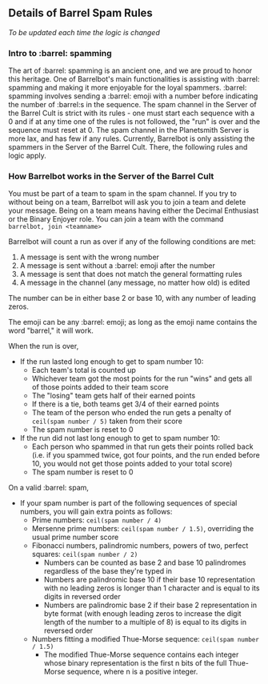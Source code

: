 ## Details of Barrel Spam Rules

*To be updated each time the logic is changed*

### Intro to :barrel: spamming

The art of :barrel: spamming is an ancient one, and we are proud to honor this heritage. One of Barrelbot's main functionalities is assisting with :barrel: spamming and making it more enjoyable for the loyal spammers. :barrel: spamming involves sending a :barrel: emoji with a number before indicating the number of :barrel:s in the sequence. The spam channel in the Server of the Barrel Cult is strict with its rules - one must start each sequence with a 0 and if at any time one of the rules is not followed, the "run" is over and the sequence must reset at 0. The spam channel in the Planetsmith Server is more lax, and has few if any rules. Currently, Barrelbot is only assisting the spammers in the Server of the Barrel Cult. There, the following rules and logic apply.

### How Barrelbot works in the Server of the Barrel Cult

You must be part of a team to spam in the spam channel. If you try to without being on a team, Barrelbot will ask you to join a team and delete your message. Being on a team means having either the Decimal Enthusiast or the Binary Enjoyer role. You can join a team with the command `barrelbot, join <teamname>`

Barrelbot will count a run as over if any of the following conditions are met:
1. A message is sent with the wrong number
2. A message is sent without a :barrel: emoji after the number
3. A message is sent that does not match the general formatting rules
4. A message in the channel (any message, no matter how old) is edited

The number can be in either base 2 or base 10, with any number of leading zeros. 

The emoji can be any :barrel: emoji; as long as the emoji name contains the word "barrel," it will work.

When the run is over,
* If the run lasted long enough to get to spam number 10: 
    * Each team's total is counted up
    * Whichever team got the most points for the run "wins" and gets all of those points added to their team score
    * The "losing" team gets half of their earned points
    * If there is a tie, both teams get 3/4 of their earned points
    * The team of the person who ended the run gets a penalty of `ceil(spam number / 5)` taken from their score
    * The spam number is reset to 0
* If the run did not last long enough to get to spam number 10:
    * Each person who spammed in that run gets their points rolled back (i.e. if you spammed twice, got four points, and the run ended before 10, you would not get those points added to your total score)
    * The spam number is reset to 0

On a valid :barrel: spam,
* If your spam number is part of the following sequences of special numbers, you will gain extra points as follows:
    * Prime numbers: `ceil(spam number / 4)`
    * Mersenne prime numbers: `ceil(spam number / 1.5)`, overriding the usual prime number score
    * Fibonacci numbers, palindromic numbers, powers of two, perfect squares: `ceil(spam number / 2)`
        * Numbers can be counted as base 2 and base 10 palindromes regardless of the base they're typed in
        * Numbers are palindromic base 10 if their base 10 representation with no leading zeros is longer than 1 character and is equal to its digits in reversed order
        * Numbers are palindromic base 2 if their base 2 representation in byte format (with enough leading zeros to increase the digit length of the number to a multiple of 8) is equal to its digits in reversed order
    * Numbers fitting a modified Thue-Morse sequence: `ceil(spam number / 1.5)`
        * The modified Thue-Morse sequence contains each integer whose binary representation is the first n bits of the full Thue-Morse sequence, where n is a positive integer. 
